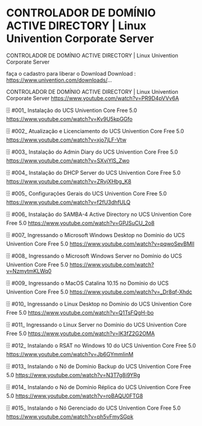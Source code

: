 # CONTROLADOR DE DOMÍNIO ACTIVE DIRECTORY | Linux Univention Corporate Server
CONTROLADOR DE DOMÍNIO ACTIVE DIRECTORY | Linux Univention Corporate Server

faça o cadastro para liberar o Download
Download : https://www.univention.com/downloads/...

CONTROLADOR DE DOMÍNIO ACTIVE DIRECTORY | Linux Univention Corporate Server
https://www.youtube.com/watch?v=PR9D4pVVv6A

🗄 #001_ Instalação do UCS Univention Core Free 5.0
https://www.youtube.com/watch?v=Kv9U5kpGGfo

🗄 #002_ Atualização e Licenciamento do UCS Univention Core Free 5.0
https://www.youtube.com/watch?v=xjo7jLF-Vtw

🗄 #003_ Instalação do Admin Diary do UCS Univention Core Free 5.0
https://www.youtube.com/watch?v=SXviYlS_Zwo

🗄 #004_ Instalação do DHCP Server do UCS Univention Core Free 5.0
https://www.youtube.com/watch?v=ZRvjXHbg_K8

🗄 #005_ Configurações Gerais do UCS Univention Core Free 5.0
https://www.youtube.com/watch?v=f2fU3dhfULQ

🗄 #006_ Instalação do SAMBA-4 Active Directory no UCS Univention Core Free 5.0
https://www.youtube.com/watch?v=GPJSuCU_2o8

🗄 #007_ Ingressando o Microsoft Windows Desktop no Domínio do UCS Univention Core Free 5.0
https://www.youtube.com/watch?v=pqwoSevBMlI

🗄 #008_ Ingressando o Microsoft Windows Server no Domínio do UCS Univention Core Free 5.0
https://www.youtube.com/watch?v=NzmytmKLWq0

🗄 #009_ Ingressando o MacOS Catalina 10.15 no Domínio do UCS Univention Core Free 5.0
https://www.youtube.com/watch?v=_Dr8qf-Xhdc

🗄 #010_ Ingressando o Linux Desktop no Domínio do UCS Univention Core Free 5.0
https://www.youtube.com/watch?v=Q1TsFQgH-bo

🗄 #011_ Ingressando o Linux Server no Domínio do UCS Univention Core Free 5.0
https://www.youtube.com/watch?v=lK3fZ2G2OMA

🗄 #012_ Instalando o RSAT no Windows 10 do UCS Univention Core Free 5.0
https://www.youtube.com/watch?v=Jb6GYmmlinM

🗄 #013_ Instalando o Nó de Domínio Backup do UCS Univention Core Free 5.0
https://www.youtube.com/watch?v=N3T7g8i9YRg

🗄 #014_ Instalando o Nó de Domínio Réplica do UCS Univention Core Free 5.0
https://www.youtube.com/watch?v=roBAQU0FTG8

🗄 #015_ Instalando o Nó Gerenciado do UCS Univention Core Free 5.0
https://www.youtube.com/watch?v=ph5vFmySGpk






